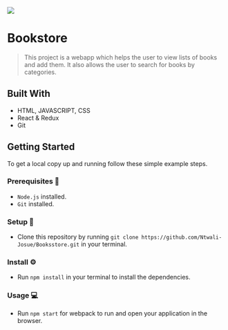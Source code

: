 ![](https://img.shields.io/badge/Microverse-blueviolet)

# Bookstore

> This project is a webapp which helps the user to view lists of books and add them. It also allows the user to search for books by categories.

## Built With 

- HTML, JAVASCRIPT, CSS
- React & Redux
- Git

<!-- ## Live Demo  -->

<!-- [Live Demo Link](https://ntwali-josue.github.io/todo-app) -->

## Getting Started 
<!-- **To get started with the project, you can use the [Live Demo Link]https://ntwali-josue.github.io/todo-app/) to access the website and interact with the features.** -->

To get a local copy up and running follow these simple example steps.

### Prerequisites 📌
- `Node.js` installed.
- `Git` installed.

### Setup 🔂 
- Clone this repository by running `git clone https://github.com/Ntwali-Josue/Booksstore.git` in your terminal.

### Install ⚙️
- Run `npm install` in your terminal to install the dependencies.

### Usage 💻
- Run `npm start` for webpack to run and open your application in the browser.
